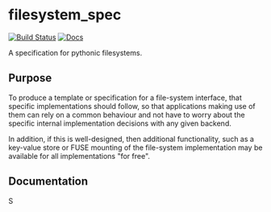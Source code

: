 # filesystem_spec

[![Build Status](https://travis-ci.org/martindurant/filesystem_spec.svg?branch=master)](https://travis-ci.org/martindurant/filesystem_spec)
[![Docs](https://readthedocs.org/projects/filesystem-spec/badge/?version=latest)](https://filesystem-spec.readthedocs.io/en/latest/?badge=latest)

A specification for pythonic filesystems.

## Purpose

To produce a template or specification for a file-system interface, that specific implementations should follow,
so that applications making use of them can rely on a common behaviour and not have to worry about the specific
internal implementation decisions with any given backend.

In addition, if this is well-designed, then additional functionality, such as a key-value store or FUSE
mounting of the file-system implementation may be available for all implementations "for free".

## Documentation

S